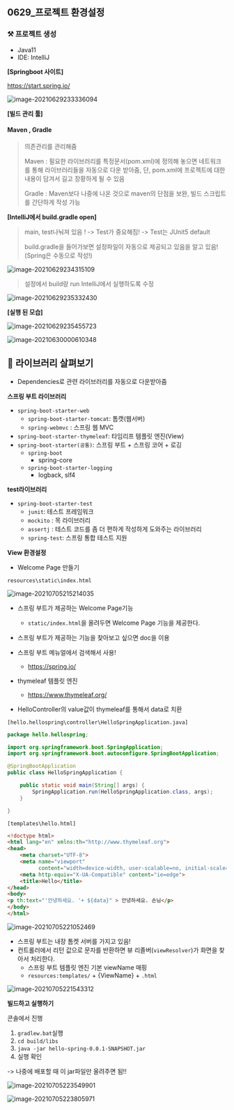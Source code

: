 ## 0629_프로젝트 환경설정

### ⚒ 프로젝트 생성

* Java11
* IDE: IntelliJ

**[Springboot 사이트]**

https://start.spring.io/

![image-20210629233336094](jungyun.assets/image-20210629233336094.png)

**[빌드 관리 툴]**

#### Maven , Gradle

> 의존관리를 관리해줌
>
> Maven : 필요한 라이브러리를 특정문서(pom.xml)에 정의해 놓으면 네트워크를 통해 라이브러리들을 자동으로 다운 받아줌, 단, pom.xml에 프로젝트에 대한 내용이 담겨서 길고 장황하게 될 수 있음
>
> Gradle : Maven보다 나중에 나온 것으로 maven의 단점을 보완, 빌드 스크립트를 간단하게 작성 가능



**[IntelliJ에서 build.gradle open]**

> main, test나눠져 있음 ! -> Test가 중요해짐! -> Test는 JUnit5 default
>
> build.gradle을 들어가보면 설정파일이 자동으로 제공되고 있음을 알고 있음!(Spring은 수동으로 작성!)

![image-20210629234315109](jungyun.assets/image-20210629234315109.png)

> 설정에서 build랑 run IntelliJ에서 실행하도록 수정

![image-20210629235332430](jungyun.assets/image-20210629235332430.png)

**[실행 된 모습]**

![image-20210629235455723](jungyun.assets/image-20210629235455723.png)

![image-20210630000610348](jungyun.assets/image-20210630000610348.png)





## 📢 라이브러리 살펴보기

* Dependencies로 관련 라이브러리를 자동으로 다운받아줌

**스프링 부트 라이브러리**

* `spring-boot-starter-web`
  * `spring-boot-starter-tomcat`: 톰캣(웹서버)
  * `spring-webmvc` : 스프링 웹 MVC
* `spring-boot-starter-thymeleaf`: 타임리프 템플릿 엔진(View)
* `spring-boot-starter(공통)`: 스프링 부트 + 스프링 코어 + 로깅
  * `spring-boot`
    * spring-core
  * `spring-boot-starter-logging`
    * logback, slf4

**test라이브러리**
* `spring-boot-starter-test`
  * `junit`: 테스트 프레임워크
  * `mockito` : 목 라이브러리
  * `assertj` : 테스트 코드를 좀 더 편하게 작성하게 도와주는 라이브러리
  * `spring-test`: 스프링 통합 테스트 지원



**View 환경설정**

* Welcome Page 만들기

`resources\static\index.html`

![image-20210705215214035](jungyun.assets/image-20210705215214035.png)

* 스프링 부트가 제공하는 Welcome Page기능
  * `static/index.html`을 올려두면 Welcome Page 기능을 제공한다.
* 스프링 부트가 제공하는 기능을 찾아보고 싶으면 doc을 이용
* 스프링 부트 메뉴얼에서 검색해서 사용!
  * https://spring.io/ 

* thymeleaf 템플릿 엔진
  * https://www.thymeleaf.org/

* HelloController의 value값이 thymeleaf를 통해서 data로 치환

`[hello.hellospring\controller\HelloSpringApplication.java]`

```java
package hello.hellospring;

import org.springframework.boot.SpringApplication;
import org.springframework.boot.autoconfigure.SpringBootApplication;

@SpringBootApplication
public class HelloSpringApplication {

	public static void main(String[] args) {
		SpringApplication.run(HelloSpringApplication.class, args);
	}

}
```

`[templates\hello.html]`

```html
<!doctype html>
<html lang="en" xmlns:th="http://www.thymeleaf.org">
<head>
    <meta charset="UTF-8">
    <meta name="viewport"
          content="width=device-width, user-scalable=no, initial-scale=1.0, maximum-scale=1.0, minimum-scale=1.0">
    <meta http-equiv="X-UA-Compatible" content="ie=edge">
    <title>Hello</title>
</head>
<body>
<p th:text="'안녕하세요. '+ ${data}" > 안녕하세요. 손님</p>
</body>
</html>
```



![image-20210705221052469](jungyun.assets/image-20210705221052469.png)

- 스프링 부트는 내장 톰켓 서버를 가지고 있음!
- 컨트롤러에서 리턴 값으로 문자를 반환하면 뷰 리졸버(`viewResolver`)가 화면을 찾아서 처리한다.
  - 스프링 부트 템플릿 엔진 기본 viewName 매핑
  - `resources:templates/` + {ViewName} + `.html`

![image-20210705221543312](jungyun.assets/image-20210705221543312.png)

**빌드하고 실행하기**

콘솔에서 진행

1. `gradlew.bat`실행
2. `cd build/libs`
3. `java -jar hello-spring-0.0.1-SNAPSHOT.jar`
4. 실행 확인

-> 나중에 배포할 때 이 jar파일만 올려주면 됨!!



![image-20210705223549901](jungyun.assets/image-20210705223549901.png)

![image-20210705223805971](jungyun.assets/image-20210705223805971.png)

